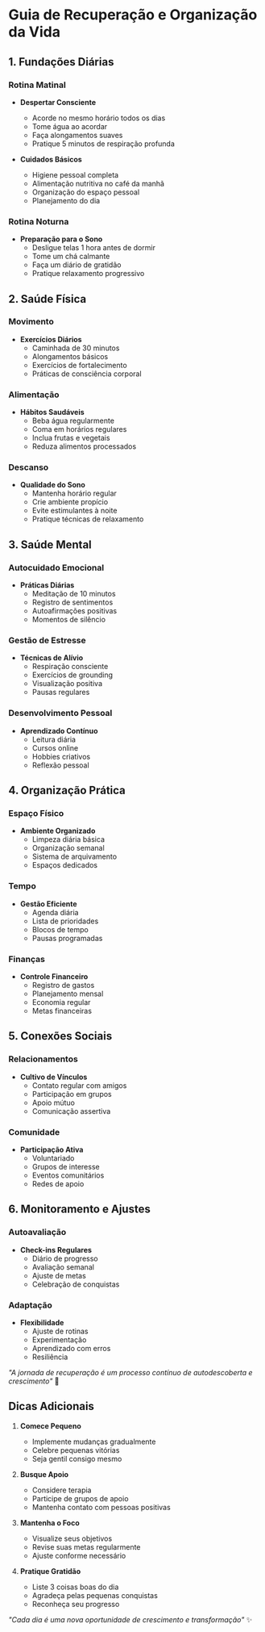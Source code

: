 # Guia de Recuperação e Organização da Vida

## 1. Fundações Diárias

### Rotina Matinal
- **Despertar Consciente**
  - Acorde no mesmo horário todos os dias
  - Tome água ao acordar
  - Faça alongamentos suaves
  - Pratique 5 minutos de respiração profunda

- **Cuidados Básicos**
  - Higiene pessoal completa
  - Alimentação nutritiva no café da manhã
  - Organização do espaço pessoal
  - Planejamento do dia

### Rotina Noturna
- **Preparação para o Sono**
  - Desligue telas 1 hora antes de dormir
  - Tome um chá calmante
  - Faça um diário de gratidão
  - Pratique relaxamento progressivo

## 2. Saúde Física

### Movimento
- **Exercícios Diários**
  - Caminhada de 30 minutos
  - Alongamentos básicos
  - Exercícios de fortalecimento
  - Práticas de consciência corporal

### Alimentação
- **Hábitos Saudáveis**
  - Beba água regularmente
  - Coma em horários regulares
  - Inclua frutas e vegetais
  - Reduza alimentos processados

### Descanso
- **Qualidade do Sono**
  - Mantenha horário regular
  - Crie ambiente propício
  - Evite estimulantes à noite
  - Pratique técnicas de relaxamento

## 3. Saúde Mental

### Autocuidado Emocional
- **Práticas Diárias**
  - Meditação de 10 minutos
  - Registro de sentimentos
  - Autoafirmações positivas
  - Momentos de silêncio

### Gestão de Estresse
- **Técnicas de Alívio**
  - Respiração consciente
  - Exercícios de grounding
  - Visualização positiva
  - Pausas regulares

### Desenvolvimento Pessoal
- **Aprendizado Contínuo**
  - Leitura diária
  - Cursos online
  - Hobbies criativos
  - Reflexão pessoal

## 4. Organização Prática

### Espaço Físico
- **Ambiente Organizado**
  - Limpeza diária básica
  - Organização semanal
  - Sistema de arquivamento
  - Espaços dedicados

### Tempo
- **Gestão Eficiente**
  - Agenda diária
  - Lista de prioridades
  - Blocos de tempo
  - Pausas programadas

### Finanças
- **Controle Financeiro**
  - Registro de gastos
  - Planejamento mensal
  - Economia regular
  - Metas financeiras

## 5. Conexões Sociais

### Relacionamentos
- **Cultivo de Vínculos**
  - Contato regular com amigos
  - Participação em grupos
  - Apoio mútuo
  - Comunicação assertiva

### Comunidade
- **Participação Ativa**
  - Voluntariado
  - Grupos de interesse
  - Eventos comunitários
  - Redes de apoio

## 6. Monitoramento e Ajustes

### Autoavaliação
- **Check-ins Regulares**
  - Diário de progresso
  - Avaliação semanal
  - Ajuste de metas
  - Celebração de conquistas

### Adaptação
- **Flexibilidade**
  - Ajuste de rotinas
  - Experimentação
  - Aprendizado com erros
  - Resiliência

*"A jornada de recuperação é um processo contínuo de autodescoberta e crescimento"* 🌱

## Dicas Adicionais

1. **Comece Pequeno**
   - Implemente mudanças gradualmente
   - Celebre pequenas vitórias
   - Seja gentil consigo mesmo

2. **Busque Apoio**
   - Considere terapia
   - Participe de grupos de apoio
   - Mantenha contato com pessoas positivas

3. **Mantenha o Foco**
   - Visualize seus objetivos
   - Revise suas metas regularmente
   - Ajuste conforme necessário

4. **Pratique Gratidão**
   - Liste 3 coisas boas do dia
   - Agradeça pelas pequenas conquistas
   - Reconheça seu progresso

*"Cada dia é uma nova oportunidade de crescimento e transformação"* ✨ 